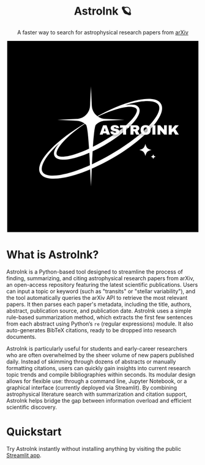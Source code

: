 <h1 align="center">AstroInk 🪐</h1>
<p align="center">A faster way to search for astrophysical research papers from <a href="https://arxiv.org/">arXiv</a></p>

<p align="center">
  <img src="astroink.png">
</p>

# What is AstroInk?
AstroInk is a Python-based tool designed to streamline the process of finding, summarizing, and citing astrophysical research papers from arXiv, an open-access repository featuring the latest scientific publications. Users can input a topic or keyword (such as "transits" or "stellar variability"), and the tool automatically queries the arXiv API to retrieve the most relevant papers. It then parses each paper's metadata, including the title, authors, abstract, publication source, and publication date. AstroInk uses a simple rule-based summarization method, which extracts the first few sentences from each abstract using Python’s ```re``` (regular expressions) module. It also auto-generates BibTeX citations, ready to be dropped into research documents.

AstroInk is particularly useful for students and early-career researchers who are often overwhelmed by the sheer volume of new papers published daily. Instead of skimming through dozens of abstracts or manually formatting citations, users can quickly gain insights into current research topic trends and compile bibliographies within seconds. Its modular design allows for flexible use: through a command line, Jupyter Notebook, or a graphical interface (currently deployed via Streamlit). By combining astrophysical literature search with summarization and citation support, AstroInk helps bridge the gap between information overload and efficient scientific discovery.

# Quickstart
Try AstroInk instantly without installing anything by visiting the public [Streamlit app](https://astroinkapp.streamlit.app/).
















